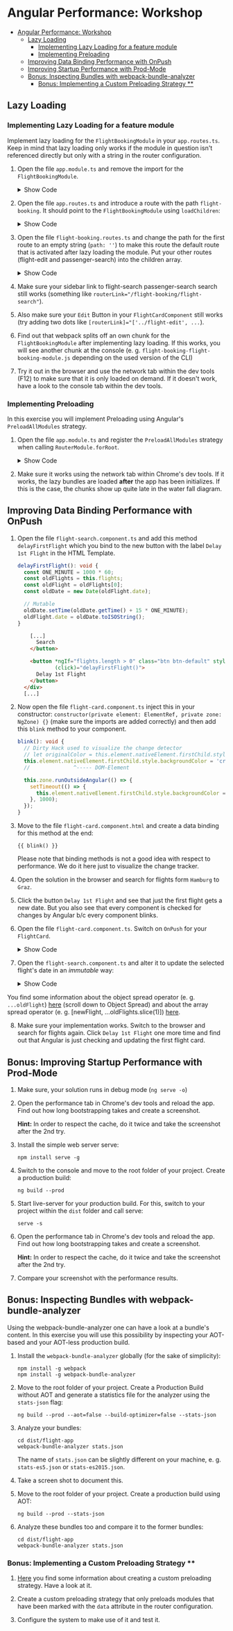 # Angular Performance: Workshop
 
- [Angular Performance: Workshop](#angular-performance-workshop)
  - [Lazy Loading](#lazy-loading)
    - [Implementing Lazy Loading for a feature module](#implementing-lazy-loading-for-a-feature-module)
    - [Implementing Preloading](#implementing-preloading)
  - [Improving Data Binding Performance with OnPush](#improving-data-binding-performance-with-onpush)
  - [Improving Startup Performance with Prod-Mode](#improving-startup-performance-with-prod-mode)
  - [Bonus: Inspecting Bundles with webpack-bundle-analyzer](#bonus-inspecting-bundles-with-webpack-bundle-analyzer)
    - [Bonus: Implementing a Custom Preloading Strategy **](#bonus-implementing-a-custom-preloading-strategy-)

## Lazy Loading

### Implementing Lazy Loading for a feature module

Implement lazy loading for the `FlightBookingModule` in your `app.routes.ts`. 
Keep in mind that lazy loading only works if the module in question isn't referenced directly but only with a string in the router configuration. 
   
1. Open the file `app.module.ts` and remove the import for the `FlightBookingModule`.

    <details>
    <summary>Show Code</summary>
    <p>

    ```typescript
    
    @NgModule({
        imports: [
            [...]
            // FlightBookingModule, 
            // ^^ Removed b/c this would prevent lazy loading
            [...]
        ],
        [...]        
    })
    export class AppModule { }
    ```

    </p>
    </details>

2. Open the file `app.routes.ts` and introduce a route with the path `flight-booking`. 
    It should point to the `FlightBookingModule` using `loadChildren`:

    <details>
    <summary>Show Code</summary>
    <p>

    ```typescript
    [...]
    {
        path: 'flight-search',
        loadChildren: () => import('./flight-booking/flight-booking.module').then(m => m.FlightBookingModule) 
    },
    {
        // This route needs to be the last one!
        path: '**',
        [...]
    }
    [...]
    ```

    </p>
    </details>

3. Open the file `flight-booking.routes.ts` and change the path for the first route to an empty string (`path: ''`) to make this route the default route that is activated after lazy loading the module. Put your other routes (flight-edit and passenger-search) into the children array.

    <details>
    <summary>Show Code</summary>
    <p>

    ```typescript
    [...]
   
    export const FLIGHT_BOOKING_ROUTES: Routes = [
      {
        path: 'flight-edit/:id',
        component: FlightEditComponent
      },
      {
        path: 'flight-search',
        component: FlightSearchComponent
      },
      {
        path: 'passenger-search',
        component: PassengerSearchComponent
      }
    ];
    ```
    </p>
    </details>

4. Make sure your sidebar link to flight-search passenger-search search still works (something like `routerLink="/flight-booking/flight-search"`).

5. Also make sure your `Edit` Button in your `FlightCardComponent` still works (try adding two dots like `[routerLink]="['../flight-edit', ...`).

6. Find out that webpack splits off an own chunk for the `FlightBookingModule` after implementing lazy loading. 
If this works, you will see another chunk at the console (e. g.  `flight-booking-flight-booking-module.js` depending on the used version of the CLI)

7. Try it out in the browser and use the network tab within the dev tools (F12) to make sure that it is only loaded on demand. 
   If it doesn't work, have a look to the console tab within the dev tools.

### Implementing Preloading

In this exercise you will implement Preloading using Angular's `PreloadAllModules` strategy.

1. Open the file `app.module.ts` and register the `PreloadAllModules` strategy when calling `RouterModule.forRoot`.

    <details>
    <summary>Show Code</summary>
    <p>
    
    ```typescript
    
    RouterModule.forRoot(APP_ROUTES, {
        preloadingStrategy: PreloadAllModules
    });
    ```
    
    </p>
    </details>

2. Make sure it works using the network tab within Chrome's dev tools. If it works, the lazy bundles are loaded **after** the app has been initializes. If this is the case, the chunks show up quite late in the water fall diagram.

## Improving Data Binding Performance with OnPush

1. Open the file `flight-search.component.ts` and add this method ``delayFirstFlight`` which you bind to the new button with the label `Delay 1st Flight` in the HTML Template.

    ```typescript
    delayFirstFlight(): void {
      const ONE_MINUTE = 1000 * 60;
      const oldFlights = this.flights;
      const oldFlight = oldFlights[0];
      const oldDate = new Date(oldFlight.date);
    
      // Mutable
      oldDate.setTime(oldDate.getTime() + 15 * ONE_MINUTE);
      oldFlight.date = oldDate.toISOString();
    }
    ```

    ```html
        [...]
          Search
        </button>

        <button *ngIf="flights.length > 0" class="btn btn-default" style="margin-left: 10px"
                (click)="delayFirstFlight()">
          Delay 1st Flight
        </button>
      </div>
      [...]
    ```
2. Now open the file `flight-card.component.ts` inject this in your constructor: `constructor(private element: ElementRef, private zone: NgZone) {}` (make sure the imports are added correctly) and then add this `blink` method to your component.

    ```typescript
    blink(): void {
      // Dirty Hack used to visualize the change detector
      // let originalColor = this.element.nativeElement.firstChild.style.backgroundColor;
      this.element.nativeElement.firstChild.style.backgroundColor = 'crimson';
      //              ^----- DOM-Element

      this.zone.runOutsideAngular(() => {
        setTimeout(() => {
          this.element.nativeElement.firstChild.style.backgroundColor = 'white';
        }, 1000);
      });
    }
    ```

3. Move to the file `flight-card.component.html` and create a data binding for this method at the end:
    ```
    {{ blink() }}
    ```
    Please note that binding methods is not a good idea with respect to performance. We do it here just to visualize the change tracker.
    
4. Open the solution in the browser and search for flights form `Hamburg` to `Graz`. 

5. Click the button `Delay 1st Flight` and see that just the first flight gets a new date. But you also see that every component is checked for changes by Angular b/c every component blinks.

6. Open the file `flight-card.component.ts`. Switch on `OnPush` for your `FlightCard`.

    <details>
    <summary>Show Code</summary>
    <p>

    ```typescript
    
    import {ChangeDetectionStrategy} from '@angular/core';
    [...]
    @Component({
        selector: 'flight-card',
        templateUrl: 'flight-card.component.html',
        changeDetection: ChangeDetectionStrategy.OnPush
    })
    export class FlightCardComponent {
        [...]
    }
    ```

    </p>
    </details>

7. Open the `flight-search.component.ts` and alter it to update the selected flight's date in an *immutable* way:

    <details>
    <summary>Show Code</summary>
    <p>

    ```typescript    
    delay() {
        const ONE_MINUTE = 1000 * 60;

        let oldFlights = this.flights;
        let oldFlight = oldFlights[0];
        let oldDate = new Date(oldFlight.date);
        
        // Mutable
        // oldDate.setTime(oldDate.getTime() + 15 * ONE_MINUTE );
        // oldFlight.date = oldDate.toISOString();

        // Immutable
        const newDate = new Date(oldDate.getTime() + 15 * ONE_MINUTE);
        const newFlight: Flight = { ...oldFlight, date: newDate.toISOString() };
        this.flights = [ newFlight, ...oldFlights.slice(1) ];
    }
    ```

</p>
</details>

You find some information about the object spread operator (e. g. `...oldFlight`) [here](https://www.typescriptlang.org/docs/handbook/release-notes/typescript-2-1.html) (scroll down to Object Spread) and about the array spread operator (e. g. [newFlight, ...oldFlights.slice(1)]) [here](https://developer.mozilla.org/en-US/docs/Web/JavaScript/Reference/Operators/Spread_operator).

8. Make sure your implementation works. Switch to the browser and search for flights again. Click `Delay 1st Flight` one more time and find out that Angular is just checking and updating the first flight card.

## Bonus: Improving Startup Performance with Prod-Mode


1. Make sure, your solution runs in debug mode (``ng serve -o``)

1. Open the performance tab in Chrome's dev tools and reload the app. Find out how long bootstrapping takes and create a screenshot. 

    **Hint:** In order to respect the cache, do it twice and take the screenshot after the 2nd try.


1. Install the simple web server serve: 

    ```
    npm install serve -g
    ```

2. Switch to the console and move to the root folder of your project. Create a production build:

    ```
    ng build --prod
    ```
    
3. Start live-server for your production build. For this, switch to your project within the ``dist`` folder and call serve:

    ```
    serve -s
    ```
    
4. Open the performance tab in Chrome's dev tools and reload the app. Find out how long bootstrapping takes and create a screenshot. 

    **Hint:** In order to respect the cache, do it twice and take the screenshot after the 2nd try.

5. Compare your screenshot with the performance results.


## Bonus: Inspecting Bundles with webpack-bundle-analyzer

Using the webpack-bundle-analyzer one can have a look at a bundle's content. In this exercise you will use this possibility by inspecting your AOT-based and your AOT-less production build.

1. Install the `webpack-bundle-analyzer` globally (for the sake of simplicity):
   ```
   npm install -g webpack
   npm install -g webpack-bundle-analyzer
   ```

1. Move to the root folder of your project. Create a Production Build without AOT and generate a statistics file for the analyzer using the `stats-json` flag: 

    ```
    ng build --prod --aot=false --build-optimizer=false --stats-json
    ```

3. Analyze your bundles: 
    ```
    cd dist/flight-app
    webpack-bundle-analyzer stats.json
    ```

    The name of ``stats.json`` can be slightly different on your machine, e. g. ``stats-es5.json`` or ``stats-es2015.json``.

4. Take a screen shot to document this.

5. Move to the root folder of your project. Create a production build using AOT: 

    ```
    ng build --prod --stats-json
    ```

6. Analyze these bundles too and compare it to the former bundles: 

    ```
    cd dist/flight-app
    webpack-bundle-analyzer stats.json
    ```

### Bonus: Implementing a Custom Preloading Strategy **

1. [Here](https://softwarearchitekt.at/post/2016/10/02/optimizing-performance-with-preloading-and-the-new-angular-router.aspx) you find some information about creating a custom preloading strategy. Have a look at it.

2. Create a custom preloading strategy that only preloads modules that have been marked with the `data` attribute in the router configuration.

3. Configure the system to make use of it and test it.
